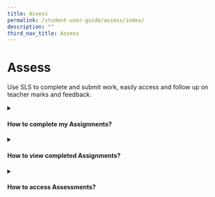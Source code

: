 ```yaml
---
title: Assess
permalink: /student-user-guide/assess/index/
description: ""
third_nav_title: Assess
---
```

<h1>Assess</h1>
<p>Use SLS to complete and submit work, easily access and follow up on teacher marks and feedback.</p>

<details><summary><h4>How to complete my Assignments?</h4></summary>
 <ul>
    <li><a target="_blank" href="#">(1) Navigate an Assignment</a></li>
	 <p>2. Attempt different Question types</p>
    <li><a target="_blank" href="/student-user-guide/assess/attempt-a-multiple-choice-question/">Attempt a Multiple-Choice Question</a></li>
    <li><a target="_blank" href="/student-user-guide/assess/attempt-a-fill-in-the-blanks-question/">Attempt a Fill-in-the-Blanks Question</a></li>
    <li><a target="_blank" href="/student-user-guide/assess/attempt-a-click-and-drop-question/">Attempt a Click-and-Drop Question</a></li>
    <li><a target="_blank" href="/student-user-guide/assess/attempt-an-error-editing-question/">Attempt an Error-Editing Question</a></li>
    <li><a target="_blank" href="/student-user-guide/assess/attempt-an-audio-response-question/">Attempt an Audio-Response Question</a></li>
    <li><a target="_blank" href="/student-user-guide/assess/attempt-a-free-response-question/">Attempt a Free-Response Question</a></li>
    <li><a target="_blank" href="/student-user-guide/assess/attempt-a-multi-part-question/">Attempt a Multi-Part Question</a></li>
    <li><a target="_blank" href="/student-user-guide/assess/attempt-an-interactive-thinking-tool-component/">Attempt an Interactive Thinking Tool Component</a></li>
    <li><a target="_blank" href="/student-user-guide/assess/attempt-a-poll/">Attempt a Poll</a></li>
    <li><a target="_blank" href="/student-user-guide/assess/attempt-a-question-with-rubrics/">Attempt a Question with Rubrics</a></li>
    <li><a target="_blank" href="/student-user-guide/assess/attempt-a-team-quiz-and-activity/">Attempt a Team Quiz &amp; Activity</a></li>
    <li><a target="_blank" href="/student-user-guide/assign/attempt-google-attached-files/">Attempt Google-Attached Files</a></li>
    <li><a target="_blank" href="/assess/complete-an-activity-and-section/">Complete an Activity &amp; Section</a></li>
	 <p>3. Use Rich Text</p>
   <li><a target="_blank" href="/student-user-guide/assess/formatting-and-paragraphing/">Formatting &amp; Paragraphing</a></li>
    <li><a target="_blank" href="/student-user-guide/assess/insert-tables/">Insert Tables</a></li>
    <li><a target="_blank" href="/student-user-guide/assess/upload-file/">Upload File</a></li>
    <li><a target="_blank" href="/student-user-guide/assess/insert-drawing/">Insert Drawing</a></li>
    <li><a target="_blank" href="/student-user-guide/assess/insert-chinese-or-tamil-text/">Insert Chinese or Tamil Text</a></li>
    <li><a target="_blank" href="/student-user-guide/assess/insert-mathematical-or-chemical-equations/">Insert Mathematical or Chemical Equations</a></li>
    <li><a target="_blank" href="/student-user-guide/assess/insert-and-edit-links/">Insert &amp; Edit Links</a></li>
    <li><a target="_blank" href="/student-user-guide/assess/insert-emoticon/">Insert Emoticon</a></li>
    <li><a target="_blank" href="/student-user-guide/assess/insert-tooltip/">Insert Tooltip</a></li>
    <li><a target="_blank" href="/student-user-guide/assess/text-to-speech-tts/">Text-to-Speech (TTS)</a></li>
    <li><a target="_blank" href="/student-user-guide/assess/text-to-speech-tts/">Speech Evaluation</a></li>
    <li><a target="_blank" href="student-user-guide/assess/edictionary/">E-Dictionary</a></li>
  </ul>
  </details>

<details><summary><h4>How to view completed Assignments?</h4></summary>
<ul>
    <li><a target="_blank" href="/student-user-guide/assess/view-completed-assignments/">(1) View Completed Assignments</a></li>
    <li><a target="_blank" href="/student-user-guide/assess/view-quiz-results/">(2) View Quiz Results</a></li>
    <li><a target="_blank" href="/student-user-guide/assess/view-and-respond-to-teacher-comments/">(3) View and Respond to Teacher Comments</a></li>
  </ul></details>
	
<details><summary><h4>How to access Assessments?</h4></summary>
 <ul><li><a target="_blank" href="/student-user-guide/assess/about-assessments/">About Assessments (New)</a></li></ul>
  </details>